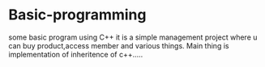 # Basic-programming
some basic program using C++
it is a simple management project where u can buy product,access member and various things. Main thing is implementation of inheritence of c++.....
